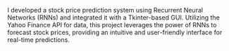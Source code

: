 I developed a stock price prediction system using Recurrent Neural Networks (RNNs) and integrated it with a Tkinter-based GUI. Utilizing the Yahoo Finance API for data, this project leverages the power of RNNs to forecast stock prices, providing an intuitive and user-friendly interface for real-time predictions.
